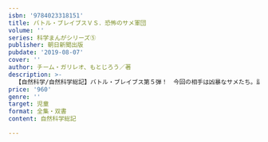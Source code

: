 ```yaml
---
isbn: '9784023318151'
title: バトル・ブレイブスＶＳ．恐怖のサメ軍団
volume: ''
series: 科学まんがシリーズ⑤
publisher: 朝日新聞出版
pubdate: '2019-08-07'
cover: ''
author: チーム・ガリレオ、もとじろう／著
description: >-
  【自然科学/自然科学総記】バトル・ブレイブス第５弾！　今回の相手は凶暴なサメたち。謎の敵Ｚによって、島根県の松江城のお堀や宍道湖に送り込まれたアオザメ、シュモクザメたち。捕獲に乗り出すバトル・ブレイブスだったが、このほかにも恐ろしいサメが送込まれているようで……。
price: '960'
genre: ''
target: 児童
format: 全集・双書
content: 自然科学総記

---
```


